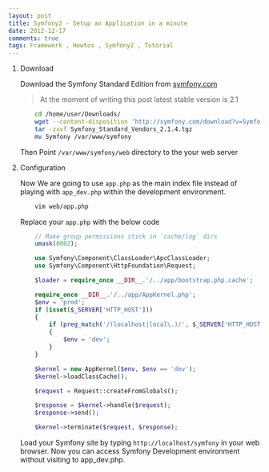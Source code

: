 ```yaml
---
layout: post
title: Symfony2 - Setup an Application in a minute
date: 2012-12-17
comments: true
tags: Framework , Howtos , Symfony2 , Tutorial
---
```


1. Download

    Download the Symfony Standard Edition from [symfony.com](http://symfony.com/download "symfony.com")
    >At the moment of writing this post latest stable version is 2.1

    ```bash
        cd /home/user/Downloads/
        wget --content-disposition 'http://symfony.com/download?v=Symfony_Standard_Vendors_2.1.4.tgz'
        tar -zxvf Symfony_Standard_Vendors_2.1.4.tgz
        mv Symfony /var/www/symfony
    ```
    Then Point `/var/www/symfony/web` directory to the your web server

2. Configuration

    Now We are going to use `app.php` as the main index file instead of playing with `app_dev.php` within the development environment.

    ```bash
        vim web/app.php
    ```
    Replace your `app.php` with the below code
        
    ```php
        // Make group permissions stick in `cache/log` dirs
        umask(0002);

        use Symfony\Component\ClassLoader\ApcClassLoader;
        use Symfony\Component\HttpFoundation\Request;

        $loader = require_once __DIR__.'/../app/bootstrap.php.cache';

        require_once __DIR__.'/../app/AppKernel.php';
        $env = 'prod';
        if (isset($_SERVER['HTTP_HOST']))
        {
            if (preg_match('/(localhost|local\.)/', $_SERVER['HTTP_HOST']))
            {
                $env = 'dev';
            }
        }

        $kernel = new AppKernel($env, $env == 'dev');
        $kernel->loadClassCache();

        $request = Request::createFromGlobals();

        $response = $kernel->handle($request);
        $response->send();

        $kernel->terminate($request, $response);
    ```

    Load your Symfony site by typing `http://localhost/symfony` in your web browser.
    Now you can access Symfony Development environment without visiting to app_dev.php.
